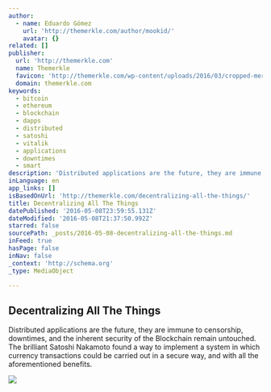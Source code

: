 ```yaml
---
author:
  - name: Eduardo Gómez
    url: 'http://themerkle.com/author/mookid/'
    avatar: {}
related: []
publisher:
  url: 'http://themerkle.com'
  name: Themerkle
  favicon: 'http://themerkle.com/wp-content/uploads/2016/03/cropped-merkle-white-1-192x192.png'
  domain: themerkle.com
keywords:
  - bitcoin
  - ethereum
  - blockchain
  - dapps
  - distributed
  - satoshi
  - vitalik
  - applications
  - downtimes
  - smart
description: 'Distributed applications are the future, they are immune to censorship, downtimes, and the inherent security of the Blockchain remain untouched. The brilliant Satoshi Nakamoto found a way to implement a system in which currency transactions could be carried out in a secure way, and with all the aforementioned benefits.'
inLanguage: en
app_links: []
isBasedOnUrl: 'http://themerkle.com/decentralizing-all-the-things/'
title: Decentralizing All The Things
datePublished: '2016-05-08T23:59:55.131Z'
dateModified: '2016-05-08T21:37:50.992Z'
starred: false
sourcePath: _posts/2016-05-08-decentralizing-all-the-things.md
inFeed: true
hasPage: false
inNav: false
_context: 'http://schema.org'
_type: MediaObject

---
```

<article style=""><h1>Decentralizing All The Things</h1><p>Distributed applications are the future, they are immune to censorship, downtimes, and the inherent security of the Blockchain remain untouched. The brilliant Satoshi Nakamoto found a way to implement a system in which currency transactions could be carried out in a secure way, and with all the aforementioned benefits.</p><img src="http://themerkle.com/wp-content/uploads/2015/05/decentralized.png" /></article>